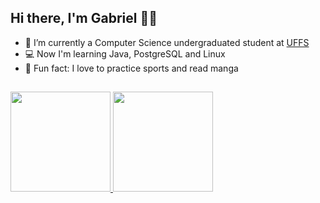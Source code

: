 ## Hi there, I'm Gabriel :man_student:

- :open_book: I’m currently a Computer Science undergraduated student at [UFFS](https://www.uffs.edu.br/)
- :computer: Now I'm learning Java, PostgreSQL and Linux
- :call_me_hand: Fun fact: I love to practice sports and read manga
##

<div>
  <a href="https://github.com/gabrielsalvi">
  <img height="160em" src="https://github-readme-stats.vercel.app/api?username=gabrielsalvi&show_icons=true&theme=dracula&title_color=0bc6e3&include_all_commits=true&count_private=true"/>
  <img height="160em" src="https://github-readme-stats.vercel.app/api/top-langs/?username=gabrielsalvi&layout=compact&langs_count=10&theme=dracula&title_color=0bc6e3&include_all_commits=true&count_private=true"/>
</div>
